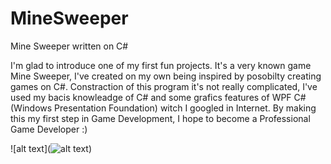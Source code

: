 # MineSweeper
Mine Sweeper written on C#

  I'm glad to introduce one of my first fun projects. 
  It's a very known game Mine Sweeper, I've created on my own being inspired by posobilty creating games on C#. 
Constraction of this program it's not really complicated, I've used my bacis knowleadge of C# and some grafics
features of WPF C#(Windows Presentation Foundation) witch I googled in Internet. 
   By making this my first step in Game Development, I hope to become a Professional Game Developer :) 
      




![alt text](![alt text](https://github.com/KappaTsar/MineSweeper/tree/master/MineSweeper/images/TriHarrrrrrrrd.png?raw=true))       